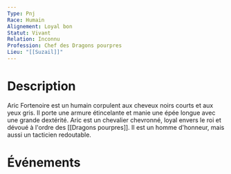 ```yaml
---
Type: Pnj
Race: Humain
Alignement: Loyal bon
Statut: Vivant
Relation: Inconnu
Profession: Chef des Dragons pourpres
Lieu: "[[Suzail]]"
---
```

# Description
Aric Fortenoire est un humain corpulent aux cheveux noirs courts et aux yeux gris. Il porte une armure étincelante et manie une épée longue avec une grande dextérité. Aric est un chevalier chevronné, loyal envers le roi et dévoué à l'ordre des [[Dragons pourpres]]. Il est un homme d'honneur, mais aussi un tacticien redoutable.

# Événements

